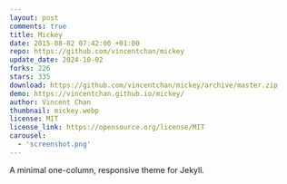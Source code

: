 ```yaml
---
layout: post
comments: true
title: Mickey
date: 2015-08-02 07:42:00 +01:00
repo: https://github.com/vincentchan/mickey
update_date: 2024-10-02
forks: 226
stars: 335
download: https://github.com/vincentchan/mickey/archive/master.zip
demo: https://vincentchan.github.io/mickey/
author: Vincent Chan
thumbnail: mickey.webp
license: MIT
license_link: https://opensource.org/license/MIT
carousel:
  - 'screenshot.png'
---
```


A minimal one-column, responsive theme for Jekyll.

